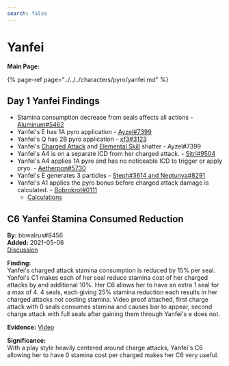 ```yaml
---
search: false
---
```


# Yanfei

**Main Page:**

{% page-ref page="../../../characters/pyro/yanfei.md" %}

## Day 1 Yanfei Findings

* Stamina consumption decrease from seals affects all actions - [Aluminum\#5462](https://youtu.be/0EqhvYyKA64)
* Yanfei's E has 1A pyro application - [Ayzel\#7399](https://cdn.discordapp.com/attachments/835739595387699200/836803250611159070/yanfei_E_gauge.mp4)
* Yanfei's Q has 2B pyro application - [xf3\#3123](https://cdn.discordapp.com/attachments/835739595387699200/836865777721933824/2021-04-28_03-24-33_Trim.mp4)
* Yanfei's [Charged Attack](https://cdn.discordapp.com/attachments/835739595387699200/836802384726196224/yanfei_shatters_on_charge.mp4) and [Elemental Skill](https://cdn.discordapp.com/attachments/835739595387699200/836802677403811850/yanfei_shatters_on_E.mp4) shatter - Ayzel\#7399
* Yanfei's A4 is on a separate ICD from her charged attack. - [Sitri\#9504](https://imgur.com/a/0hlcbRa)
* Yanfei's A4 applies 1A pyro and has no noticeable ICD to trigger or apply pryo. - [Aetherpon\#5730](https://cdn.discordapp.com/attachments/835739595387699200/836814060074172416/YanfeiA4ApplyPyro.mp4)
* Yanfei's E generates 3 particles - [Steph\#3614 and Neptunya\#8291](https://youtu.be/_-hD5iHi594)
* Yanfei's A1 applies the pyro bonus before charged attack damage is calculated. - [Bobrokrot\#0111](https://cdn.discordapp.com/attachments/835739595387699200/836874610191499264/2021-04-28_10-50-56.mp4)
  * [Calculations](https://media.discordapp.net/attachments/835739595387699200/836874595118219293/unknown.png)

## C6 Yanfei Stamina Consumed Reduction

**By:** bbwalrus\#8456  
**Added:** 2021-05-06  
[Discussion](https://tickettool.xyz/direct?url=https://cdn.discordapp.com/attachments/839654617628540988/840063885612548107/transcript-c6-yanfei-stamina-consumption-reduction.html)

**Finding:**  
Yanfei's charged attack stamina consumption is reduced by 15% per seal. Yanfei's C1 makes each of her seal reduce stamina cost of her charged attacks by and additional 10%. Her C6 allows her to have an extra 1 seal for a max of 4. 4 seals, each giving 25% stamina reduction each results in her charged attacks not costing stamina. Video proof attached, first charge attack with 0 seals consumes stamina and causes bar to appear, second charge attack with full seals after gaining them through Yanfei's e does not.

**Evidence:** [Video](https://youtu.be/S3SkDNAuwzc)

**Significance:**  
With a play style heavily centered around charge attacks, Yanfei's C6 allowing her to have 0 stamina cost per charged makes her C6 very useful.


